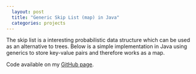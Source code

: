 ```yaml
---
  layout: post
  title: "Generic Skip List (map) in Java"
  categories: projects
---
```


The skip list is a interesting probabilistic data structure which can be used as an alternative to trees. Below is a simple implementation in Java using generics to store key-value pairs and therefore works as a map.

Code available on my [GitHub page](https://github.com/AntonFagerberg/SkipList-Map-Java).